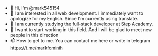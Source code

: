 - 👋 Hi, I’m @mark545154
- 👀 I am interested in all web development. I immediately want to apologize for my English. Since I'm currently using translate.
- 🌱 I am currently studying the full-stack developer at Step Academy.
- 💞️ I want to start working in this field. And I will be glad to meet new people in this direction
- 📫 How to get to me. You can contact me here or write in telegram https://t.me/markfominih

<!---
mark545154/mark545154 is a ✨ special ✨ repository because its `README.md` (this file) appears on your GitHub profile.
You can click the Preview link to take a look at your changes.
--->
